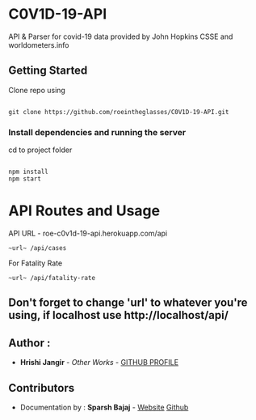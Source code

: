 # C0V1D-19-API
API & Parser for covid-19 data provided by John Hopkins CSSE and worldometers.info
  

## Getting Started

  

Clone repo using

```

git clone https://github.com/roeintheglasses/C0V1D-19-API.git

```
### Install dependencies and running the server

cd to project folder

```

npm install
npm start

```
# API Routes and Usage
API URL - roe-c0v1d-19-api.herokuapp.com/api

```
~url~ /api/cases

```

For Fatality Rate

```
~url~ /api/fatality-rate

```
## Don't forget to change 'url' to whatever you're using, if localhost use http://localhost/api/

## Author :

*  **Hrishi Jangir** - *Other Works* - [GITHUB PROFILE](https://github.com/roeintheglasses)

## Contributors 

* Documentation by : **Sparsh Bajaj** - [Website](https://sparshbajaj.co)  [Github](https://github.com/sparshbajaj)
